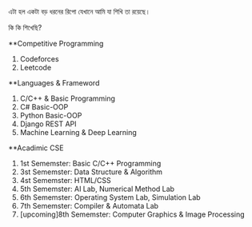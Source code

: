 এটা হল একটা বড় ধরনের রিপো যেখানে আমি যা শিখি তা রয়েছে।

কি কি শিখেছি?

**Competitive Programming
1. Codeforces
2. Leetcode

**Languages & Frameword
1. C/C++ & Basic Programming
2. C# Basic-OOP
3. Python Basic-OOP
4. Django REST API
5. Machine Learning & Deep Learning

**Acadimic CSE
1. 1st Sememster: Basic C/C++ Programming
2. 3st Sememster: Data Structure & Algorithm
3. 4st Sememster: HTML/CSS
4. 5th Sememster: AI Lab, Numerical Method Lab
5. 6th Sememster: Operating System Lab, Simulation Lab
6. 7th Sememster: Compiler & Automata Lab
7. [upcoming]8th Sememster: Computer Graphics & Image Processing  

